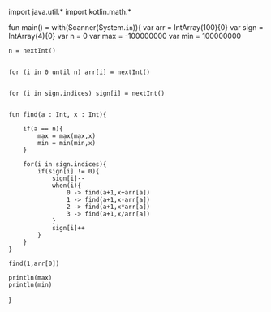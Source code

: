 import java.util.*
import kotlin.math.*

fun main() = with(Scanner(System.`in`)){
    var arr = IntArray(100){0} 
    var sign = IntArray(4){0} 
    var n = 0 
    var max = -100000000 
    var min = 100000000 

    
    n = nextInt()

    
    for (i in 0 until n) arr[i] = nextInt()

    
    for (i in sign.indices) sign[i] = nextInt()

    
    fun find(a : Int, x : Int){
    
        if(a == n){
            max = max(max,x)
            min = min(min,x)
        }

        for(i in sign.indices){
            if(sign[i] != 0){
                sign[i]--
                when(i){
                    0 -> find(a+1,x+arr[a])
                    1 -> find(a+1,x-arr[a])
                    2 -> find(a+1,x*arr[a])
                    3 -> find(a+1,x/arr[a])
                }
                sign[i]++
            }
        }
    }

    find(1,arr[0])

    println(max)
    println(min)

}
